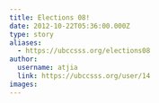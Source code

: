 ```yaml
---
title: Elections 08! 
date: 2012-10-22T05:36:00.000Z
type: story
aliases:
  - https://ubccsss.org/elections08
author:
  username: atjia
  link: https://ubccsss.org/user/14
images:
---
```


